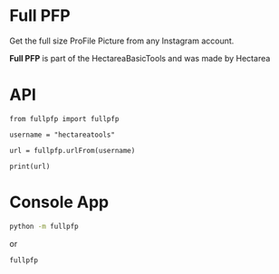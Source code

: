 # Full PFP

Get the full size ProFile Picture from any Instagram account.

**Full PFP** is part of the HectareaBasicTools and was made by Hectarea

# API

`from fullpfp import fullpfp`


`username = "hectareatools"`

`url = fullpfp.urlFrom(username)`

`print(url)`

# Console App

```bash
python -m fullpfp
```

or

```bash
fullpfp
```
